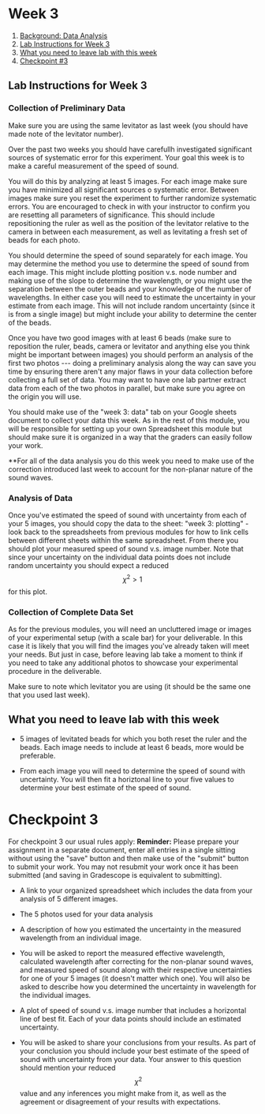 # Week 3


1. [Background: Data Analysis](#background-reading-for-data-analysis)
2. [Lab Instructions for Week 3](#lab-instructions-for-week-3)
3. [What you need to leave lab with this week](#what-you-need-to-leave-lab-with-this-week)
3. [Checkpoint #3](#checkpoint-3)



## Lab Instructions for Week 3

### Collection of Preliminary Data

Make sure you are using the same levitator as last week (you should have made note of the levitator number).

Over the past two weeks you should have carefullh investigated significant sources of systematic error for this experiment. Your goal this week is to make a careful measurement of the speed of sound. 

You will do this by analyzing at least 5 images. For each image make sure you have minimized all significant sources o systematic error. Between images make sure you reset the experiment to further randomize systematic errors. You are encouraged to check in with your instructor to confirm you are resetting all parameters of significance. This should include repositioning the ruler as well as the position of the levitator relative to the camera in between each measurement, as well as levitating a fresh set of beads for each photo.

You should determine the speed of sound separately for each image. You may determine the method you use to determine the speed of sound from each image. This might include plotting position v.s. node number and making use of the slope to determine the wavelength, or you might use the separation between the outer beads and your knowledge of the number of wavelengths. In either case you will need to estimate the uncertainty in your estimate from each image. This will not include random uncertainty (since it is from a single image) but might include your ability to determine the center of the beads. 

Once you have two good images with at least 6 beads (make sure to reposition the ruler, beads, camera or levitator and anything else you think might be important between images) you should perform an analysis of the first two photos --- doing a preliminary analysis along the way can save you time by ensuring there aren't any major flaws in your data collection before collecting a full set of data. You may want to have one lab partner extract data from each of the two photos in parallel, but make sure you agree on the origin you will use.

You should make use of the "week 3: data" tab on your Google sheets document to collect your data this week. As in the rest of this module, you will be responsible for setting up your own Spreadsheet this module but should make sure it is organized in a way that the graders can easily follow your work.

**For all of the data analysis you do this week you need to make use of the correction introduced last week to account for the non-planar nature of the sound waves.

### Analysis of Data

Once you've estimated the speed of sound with uncertainty from each of your 5 images, you should copy the data to the sheet: "week 3: plotting" - look back to the spreadsheets from previous modules for how to link cells between different sheets within the same spreadsheet. From there you should plot your measured speed of sound v.s. image number. Note that since your uncertainty on the individual data points does not include random uncertainty you should expect a reduced $$\chi^2>1$$ for this plot. 



### Collection of Complete Data Set

As for the previous modules, you will need an uncluttered image or images of your experimental setup (with a scale bar) for your deliverable. In this case it is likely that you will find the images you've already taken will meet your needs. But just in case, before leaving lab take a moment to think if you need to take any additional photos to showcase your experimental procedure in the deliverable.

Make sure to note which levitator you are using (it should be the same one that you used last week).


## What you need to leave lab with this week

+ 5 images of levitated beads for which you both reset the ruler and the beads. Each image needs to include at least 6 beads, more would be preferable.

+ From each image you will need to determine the speed of sound with uncertainty. You will then fit a horiztonal line to your five values to determine your best estimate of the speed of sound.

# Checkpoint 3

For checkpoint 3 our usual rules apply:
**Reminder:** Please prepare your assignment in a separate document, enter all entries in a single sitting without using the "save" button and then make use of the "submit" button to submit your work. You may not resubmit your work once it has been submitted (and saving in Gradescope is equivalent to submitting).

+ A link to your organized spreadsheet which includes the data from your analysis of 5 different images.

+ The 5 photos used for your data analysis

+ A description of how you estimated the uncertainty in the measured wavelength from an individual image.

+ You will be asked to report the measured effective wavelength, calculated wavelength after correcting for the non-planar sound waves, and measured speed of sound along with their respective uncertainties for one of your 5 images (it doesn't matter which one). You will also be asked to describe how you determined the uncertainty in wavelength for the individual images.

+ A plot of speed of sound v.s. image number that includes a horizontal line of best fit. Each of your data points should include an estimated uncertainty. 

+ You will be asked to share your conclusions from your results. As part of your conclusion you should include your best estimate of the speed of sound with uncertainty from your data. Your answer to this question should mention your reduced $$\chi^2$$ value and any inferences you might make from it, as well as the agreement or disagreement of your results with expectations.









